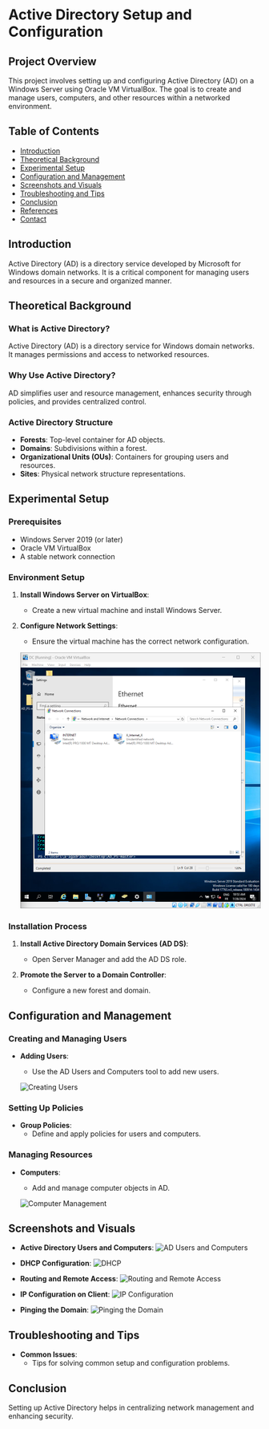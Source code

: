 # Active Directory Setup and Configuration

## Project Overview
This project involves setting up and configuring Active Directory (AD) on a Windows Server using Oracle VM VirtualBox. The goal is to create and manage users, computers, and other resources within a networked environment.

## Table of Contents
- [Introduction](#introduction)
- [Theoretical Background](#theoretical-background)
- [Experimental Setup](#experimental-setup)
- [Configuration and Management](#configuration-and-management)
- [Screenshots and Visuals](#screenshots-and-visuals)
- [Troubleshooting and Tips](#troubleshooting-and-tips)
- [Conclusion](#conclusion)
- [References](#references)
- [Contact](#contact)

## Introduction
Active Directory (AD) is a directory service developed by Microsoft for Windows domain networks. It is a critical component for managing users and resources in a secure and organized manner.

## Theoretical Background
### What is Active Directory?
Active Directory (AD) is a directory service for Windows domain networks. It manages permissions and access to networked resources.

### Why Use Active Directory?
AD simplifies user and resource management, enhances security through policies, and provides centralized control.

### Active Directory Structure
- **Forests**: Top-level container for AD objects.
- **Domains**: Subdivisions within a forest.
- **Organizational Units (OUs)**: Containers for grouping users and resources.
- **Sites**: Physical network structure representations.

## Experimental Setup
### Prerequisites
- Windows Server 2019 (or later)
- Oracle VM VirtualBox
- A stable network connection

### Environment Setup
1. **Install Windows Server on VirtualBox**:
   - Create a new virtual machine and install Windows Server.

2. **Configure Network Settings**:
   - Ensure the virtual machine has the correct network configuration.

   ![Network Connections](https://github.com/AliGadraoui/ActriveDirectoryLAB-/blob/main/Ethernet.png?raw=true)

### Installation Process
1. **Install Active Directory Domain Services (AD DS)**:
   - Open Server Manager and add the AD DS role.

2. **Promote the Server to a Domain Controller**:
   - Configure a new forest and domain.

## Configuration and Management
### Creating and Managing Users
- **Adding Users**:
  - Use the AD Users and Computers tool to add new users.

  ![Creating Users](https://github.com/YourUsername/YourRepoName/raw/main/assets/Users2.png)

### Setting Up Policies
- **Group Policies**:
  - Define and apply policies for users and computers.

### Managing Resources
- **Computers**:
  - Add and manage computer objects in AD.

  ![Computer Management](https://github.com/YourUsername/YourRepoName/raw/main/assets/Client.png)

## Screenshots and Visuals
- **Active Directory Users and Computers**:
  ![AD Users and Computers](https://github.com/YourUsername/YourRepoName/raw/main/assets/Admin%20account.png)

- **DHCP Configuration**:
  ![DHCP](https://github.com/YourUsername/YourRepoName/raw/main/assets/DHCP.png)

- **Routing and Remote Access**:
  ![Routing and Remote Access](https://github.com/YourUsername/YourRepoName/raw/main/assets/Routing%20and%20remote%20access.png)

- **IP Configuration on Client**:
  ![IP Configuration](https://github.com/YourUsername/YourRepoName/raw/main/assets/Ipconfig%20client.png)

- **Pinging the Domain**:
  ![Pinging the Domain](https://github.com/YourUsername/YourRepoName/raw/main/assets/Pinging%20the%20client.png)

## Troubleshooting and Tips
- **Common Issues**:
  - Tips for solving common setup and configuration problems.

## Conclusion
Setting up Active Directory helps in centralizing network management and enhancing security.

